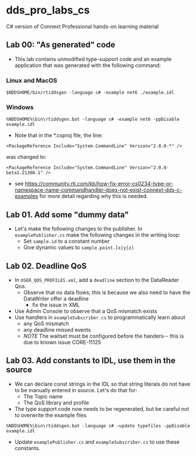 # dds_pro_labs_cs
C# version of Connext Professional hands-on learning material

## Lab 00: "As generated" code

- This lab contains unmodified type-support code and an example application that was generated with the following command:

### Linux and MacOS
```
$NDDSHOME/bin/rtiddsgen -language c# -example net6 ./example.idl
```
### Windows
```
%NDDSHOME%\bin\rtiddsgen.bat -language c# -example net6 -ppDisable example.idl
```
- Note that in the *.csproj file, the line: 
```
<PackageReference Include="System.CommandLine" Version="2.0.0-*" /> 
```
was changed to:
``` 
<PackageReference Include="System.CommandLine" Version="2.0.0-beta1.21308.1" />
```
  - see https://community.rti.com/kb/how-fix-error-cs0234-type-or-namespace-name-commandhandler-does-not-exist-connext-dds-c-examples for more detail regarding why this is needed.

## Lab 01. Add some "dummy data" 

- Let's make the following changes to the publisher. In `examplePublisher.cs` make the following changes in the writing loop:
  - Set `sample.id` to a constant number
  - Give dynamic values to `sample.point.[x|y|z]`

## Lab 02. Deadline QoS

- In `USER_QOS_PROFILES.xml`, add a `deadline` section to the DataReader Qos. 
  - Observe that no data flows; this is because we also need to have the DataWriter offer a deadline 
    - fix the issue in XML
- Use Admin Console to observe that a QoS mismatch exists
- Use handlers in `exampleSubscriber.cs` to programmatically learn about 
  - any QoS mismatch
  - any deadline missed events
  - *NOTE* The waitset must be configured before the handers-- this is due to known issue CORE-11125

## Lab 03. Add constants to IDL, use them in the source

- We can declare const strings in the IDL so that string literals do not have to be manually entered in source. Let's do that for:
  - The Topic name
  - The QoS library and profile
- The type support code now needs to be regenerated, but be careful not to overwrite the example files
```
%NDDSHOME%\bin\rtiddsgen.bat -language c# -update typefiles -ppDisable example.idl

```
- Update `examplePublisher.cs` and `exampleSubscriber.cs` to use these constants.